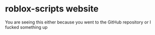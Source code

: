 # roblox-scripts website
You are seeing this either because you went to the GitHub repository or I fucked something up
